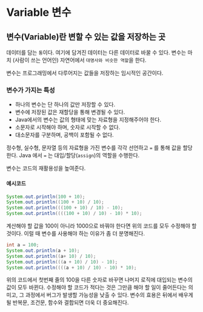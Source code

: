 # **Variable** 변수

## 변수(Variable)란 변할 수 있는 값을 저장하는 곳

데이터를 담는 `통`이다. 여기에 담겨진 데이터는 다른 데이터로 바꿀 수 있다.
변수는 마치 (사람이 쓰는 언어인) 자연어에서 `대명사와 비슷한 역할`을 한다.

변수는 프로그래밍에서 다루어지는 값들을 저장하는 임시적인 공간이다.

### **변수가 가지는 특성**

- 하나의 변수는 단 하나의 값만 저장할 수 있다.
- 변수에 저장된 값은 재할당을 통해 변경될 수 있다.
- Java에서의 변수는 값의 형태에 맞는 자료형을 지정해주어야 한다.
- 소문자로 시작해야 하며, 숫자로 시작할 수 없다.
- 대소문자를 구분하며, 공백이 포함될 수 없다.

정수형, 실수형, 문자열 등의 자료형을 가진 변수를 각각 선언하고 `=` 를 통해 값을 할당한다.
Java 에서 `=` 는 대입/할당(`assign`)의 역할을 수행한다.

변수는 코드의 재활용성을 높여준다.

#### 예시코드

``` java
System.out.println(100 + 10);
System.out.println((100 + 10) / 10);
System.out.println(((100 + 10) / 10) - 10);
System.out.println((((100 + 10) / 10) - 10) * 10);
```

계산해야 할 값을 100이 아니라 1000으로 바꿔야 한다면 위의 코드를 모두 수정해야 할 것이다. 이럴 때 변수를 사용해야 하는 이유가 좀 더 분명해진다.

```java
int a = 100;
System.out.println(a + 10);
System.out.println((a+ 10) / 10);
System.out.println(((a + 10) / 10) - 10);
System.out.println((((a + 10) / 10) - 10) * 10);
```

위의 코드에서 첫번째 줄의 100을 다른 숫자로 바꾸면 나머지 로직에 대입되는 변수의 값이 모두 바뀐다. 수정해야 할 코드가 적다는 것은 그만큼 해야 할 일이 줄어든다는 의미고, 그 과정에서 버그가 발생할 가능성을 낮출 수 있다.
변수의 효용은 뒤에서 배우게 될 반복문, 조건문, 함수와 결합되면 더욱 더 중요해진다.
